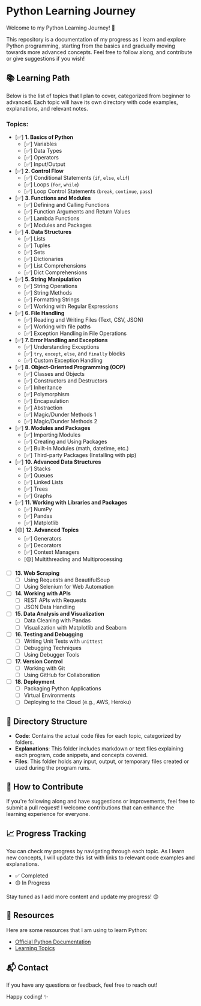 # Python Learning Journey

Welcome to my Python Learning Journey! 🚀

This repository is a documentation of my progress as I learn and explore Python programming, starting from the basics and gradually moving towards more advanced concepts. Feel free to follow along, and contribute or give suggestions if you wish!

## 📚 Learning Path

Below is the list of topics that I plan to cover, categorized from beginner to advanced. Each topic will have its own directory with code examples, explanations, and relevant notes.

### Topics:
- [✅] **1. Basics of Python**
  - [✅] Variables
  - [✅] Data Types
  - [✅] Operators
  - [✅] Input/Output
- [✅] **2. Control Flow**
  - [✅] Conditional Statements (`if`, `else`, `elif`)
  - [✅] Loops (`for`, `while`)
  - [✅] Loop Control Statements (`break`, `continue`, `pass`)
- [✅] **3. Functions and Modules**
  - [✅] Defining and Calling Functions
  - [✅] Function Arguments and Return Values
  - [✅] Lambda Functions
  - [✅] Modules and Packages
- [✅] **4. Data Structures**
  - [✅] Lists
  - [✅] Tuples
  - [✅] Sets
  - [✅] Dictionaries
  - [✅] List Comprehensions
  - [✅] Dict Comprehensions
- [✅] **5. String Manipulation**
  - [✅] String Operations
  - [✅] String Methods
  - [✅] Formatting Strings
  - [✅] Working with Regular Expressions
- [✅] **6. File Handling**
  - [✅] Reading and Writing Files (Text, CSV, JSON)
  - [✅] Working with file paths
  - [✅] Exception Handling in File Operations
- [✅] **7. Error Handling and Exceptions**
  - [✅] Understanding Exceptions
  - [✅] `try`, `except`, `else`, and `finally` blocks
  - [✅] Custom Exception Handling
- [✅] **8. Object-Oriented Programming (OOP)**
  - [✅] Classes and Objects
  - [✅] Constructors and Destructors
  - [✅] Inheritance
  - [✅] Polymorphism
  - [✅] Encapsulation
  - [✅] Abstraction
  - [✅] Magic/Dunder Methods 1
  - [✅] Magic/Dunder Methods 2
- [✅] **9. Modules and Packages**
  - [✅] Importing Modules
  - [✅] Creating and Using Packages
  - [✅] Built-in Modules (math, datetime, etc.)
  - [✅] Third-party Packages (Installing with pip)
- [✅] **10. Advanced Data Structures**
  - [✅] Stacks
  - [✅] Queues
  - [✅] Linked Lists
  - [✅] Trees
  - [✅] Graphs
- [✅] **11. Working with Libraries and Packages**
  - [✅] NumPy
  - [✅] Pandas
  - [✅] Matplotlib
- [🟡] **12. Advanced Topics**
  - [✅] Generators
  - [✅] Decorators
  - [✅] Context Managers
  - [🟡] Multithreading and Multiprocessing
- [ ] **13. Web Scraping**
  - [ ] Using Requests and BeautifulSoup
  - [ ] Using Selenium for Web Automation
- [ ] **14. Working with APIs**
  - [ ] REST APIs with Requests
  - [ ] JSON Data Handling
- [ ] **15. Data Analysis and Visualization**
  - [ ] Data Cleaning with Pandas
  - [ ] Visualization with Matplotlib and Seaborn
- [ ] **16. Testing and Debugging**
  - [ ] Writing Unit Tests with `unittest`
  - [ ] Debugging Techniques
  - [ ] Using Debugger Tools
- [ ] **17. Version Control**
  - [ ] Working with Git
  - [ ] Using GitHub for Collaboration
- [ ] **18. Deployment**
  - [ ] Packaging Python Applications
  - [ ] Virtual Environments
  - [ ] Deploying to the Cloud (e.g., AWS, Heroku)
  
## 📂 Directory Structure

- **Code**: Contains the actual code files for each topic, categorized by folders.
- **Explanations**: This folder includes markdown or text files explaining each program, code snippets, and concepts covered.
- **Files**: This folder holds any input, output, or temporary files created or used during the program runs.

## 🚀 How to Contribute

If you're following along and have suggestions or improvements, feel free to submit a pull request! I welcome contributions that can enhance the learning experience for everyone.

## 📈 Progress Tracking

You can check my progress by navigating through each topic. As I learn new concepts, I will update this list with links to relevant code examples and explanations.

- ✅ Completed
- 🟡 In Progress

Stay tuned as I add more content and update my progress! 😊

## 🔗 Resources

Here are some resources that I am using to learn Python:
- [Official Python Documentation](https://docs.python.org/3/)
- [Learning Topics](https://chatgpt.com/)

## 📬 Contact

If you have any questions or feedback, feel free to reach out!

Happy coding! ✨
